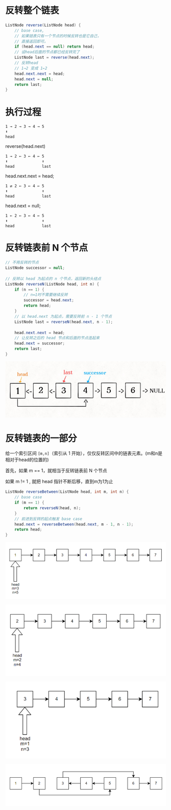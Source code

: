 # 反转整个链表

```java
ListNode reverse(ListNode head) {
    // base case, 
    // 如果链表只有一个节点的时候反转也是它自己，
    // 直接返回即可。
    if (head.next == null) return head;
    // 设head后面的节点都已经反转完了
    ListNode last = reverse(head.next);
    // 反转head
    // 1→2 变成 1←2
    head.next.next = head;
    head.next = null;
    return last;
}
```

# 执行过程

```
1 → 2 → 3 → 4 → 5
⬆
head
```

reverse(head.next)
```
1 → 2 ← 3 ← 4 ← 5
⬆               ⬆
head            last
```

head.next.next = head;
```
1 ⇄ 2 ← 3 ← 4 ← 5
⬆               ⬆
head            last
```

head.next = null;
```
1 ← 2 ← 3 ← 4 ← 5
⬆               ⬆
head            last
```

# 反转链表前 N 个节点

```java
// 不用反转的节点
ListNode successor = null;

// 反转以 head 为起点的 n 个节点，返回新的头结点
ListNode reverseN(ListNode head, int n) {
    if (n == 1) { 
        // n=1时不需要继续反转
        successor = head.next;
        return head;
    }
    // 以 head.next 为起点，需要反转前 n - 1 个节点
    ListNode last = reverseN(head.next, n - 1);

    head.next.next = head;
    // 让反转之后的 head 节点和后面的节点连起来
    head.next = successor;
    return last;
}
```

![](img/rN.png)

# 反转链表的一部分

给一个索引区间 `[m,n]`（索引从 1 开始），仅仅反转区间中的链表元素。(m和n是相对于head的位置的)

首先，如果 m == 1，就相当于反转链表前 N 个节点

如果 m != 1 , 就把 head 指针不断后移，直到m为1为止
```java
ListNode reverseBetween(ListNode head, int m, int n) {
    // base case
    if (m == 1) {
        return reverseN(head, n);
    }
    // 前进到反转的起点触发 base case
    head.next = reverseBetween(head.next, m - 1, n - 1);
    return head;
}
```

![](img/rmn1.png)

![](img/rmn2.png)

![](img/rmn3.png)

![](img/rmn4.png)
